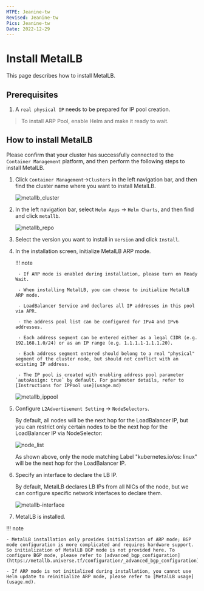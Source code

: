 ```yaml
---
MTPE: Jeanine-tw
Revised: Jeanine-tw
Pics: Jeanine-tw
Date: 2022-12-29
---
```


# Install MetalLB

This page describes how to install MetalLB.

## Prerequisites

1. A `real physical IP` needs to be prepared for IP pool creation.

> To install ARP Pool, enable Helm and make it ready to wait.

## How to install MetalLB

Please confirm that your cluster has successfully connected to the `Container Management` platform, and then perform the following steps to install MetalLB.

1. Click `Container Management`->`Clusters` in the left navigation bar, and then find the cluster name where you want to install MetalLB.

    ![metallb_cluster](https://docs.daocloud.io/daocloud-docs-images/docs/en/docs/network/images/metallb-install-1.png)

2. In the left navigation bar, select `Helm Apps` -> `Helm Charts`, and then find and click `metallb`.

    ![metallb_repo](https://docs.daocloud.io/daocloud-docs-images/docs/en/docs/network/images/metallb-install-2.png)

3. Select the version you want to install in `Version` and click `Install`.


4. In the installation screen, initialize MetalLB ARP mode.

    !!! note

        - If ARP mode is enabled during installation, please turn on Ready Wait.

        - When installing MetalLB, you can choose to initialize MetalLB ARP mode.

        - LoadBalancer Service and declares all IP addresses in this pool via APR.

        - The address pool list can be configured for IPv4 and IPv6 addresses.

        - Each address segment can be entered either as a legal CIDR (e.g. 192.168.1.0/24) or as an IP range (e.g. 1.1.1.1-1.1.1.20).

        - Each address segment entered should belong to a real "physical" segment of the cluster node, but should not conflict with an existing IP address.
        
        - The IP pool is created with enabling address pool parameter `autoAssign: true` by default. For parameter details, refer to [Instructions for IPPool use](usage.md)

    ![metallb_ippool](https://docs.daocloud.io/daocloud-docs-images/docs/en/docs/network/images/metallb-install-3.png)

5. Configure `L2Advertisement Setting` -> `NodeSelectors`.

    By default, all nodes will be the next hop for the LoadBalancer IP, but you can restrict only certain nodes to be the next hop for the LoadBalancer IP via NodeSelector:

    ![node_list](https://docs.daocloud.io/daocloud-docs-images/docs/en/docs/network/images/metallb-install-4.png)

    As shown above, only the node matching Label "kubernetes.io/os: linux" will be the next hop for the LoadBalancer IP.

6. Specify an interface to declare the LB IP.

    By default, MetalLB declares LB IPs from all NICs of the node, but we can configure specific network interfaces to declare them.

    ![metallb-interface](https://docs.daocloud.io/daocloud-docs-images/docs/en/docs/network/images/metallb-install-5.png)

7. MetalLB is installed.

!!! note

    - MetalLB installation only provides initialization of ARP mode; BGP mode configuration is more complicated and requires hardware support. So initialization of MetalLB BGP mode is not provided here. To configure BGP mode, please refer to [advanced_bgp_configuration](https://metallb.universe.tf/configuration/_advanced_bgp_configuration).

    - If ARP mode is not initialized during installation, you cannot use Helm update to reinitialize ARP mode, please refer to [MetalLB usage](usage.md).
